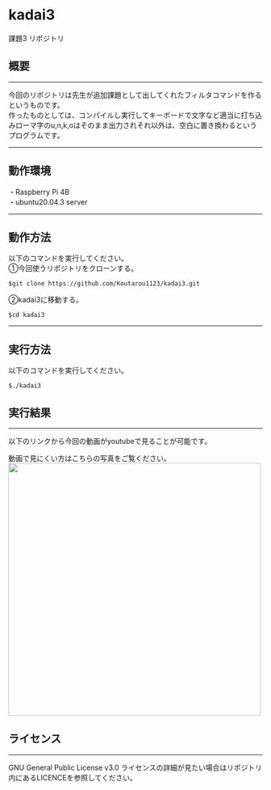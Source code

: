 # kadai3
課題3 リポジトリ  
## 概要  
---  
今回のリポジトリは先生が追加課題として出してくれたフィルタコマンドを作るというものです。  
作ったものとしては、コンパイルし実行してキーボードで文字など適当に打ち込みローマ字のu,n,k,oはそのまま出力されそれ以外は、空白に置き換わるというプログラムです。  

---  
## 動作環境  
・Raspberry Pi 4B  
・ubuntu20.04.3 server  

---  
## 動作方法  
以下のコマンドを実行してください。  
①今回使うリポジトリをクローンする。  

```  
$git clone https://github.com/Koutarou1123/kadai3.git  
```  

②kadai3に移動する。 

```
$cd kadai3  
```  

---
## 実行方法  
以下のコマンドを実行してください。  
```  
$./kadai3  
```  

## 実行結果  
---  
以下のリンクから今回の動画がyoutubeで見ることが可能です。  

動画で見にくい方はこちらの写真をご覧ください。  
<img src="https://user-images.githubusercontent.com/95609545/148633752-0e6a427e-00b1-4998-8679-843b05f25859.jpg" width="500">
## ライセンス
---  
GNU General Public License v3.0
ライセンスの詳細が見たい場合はリポジトリ内にあるLICENCEを参照してください。




